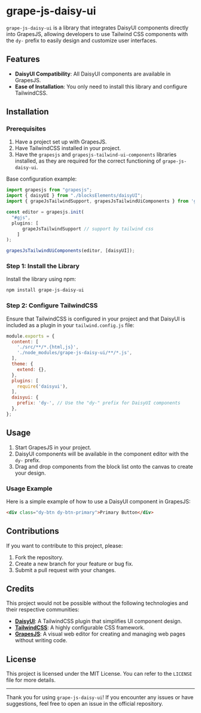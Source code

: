# grape-js-daisy-ui

`grape-js-daisy-ui` is a library that integrates DaisyUI components directly into GrapesJS, allowing developers to use Tailwind CSS components with the `dy-` prefix to easily design and customize user interfaces.

## Features

- **DaisyUI Compatibility**: All DaisyUI components are available in GrapesJS.
- **Ease of Installation**: You only need to install this library and configure TailwindCSS.

## Installation

### Prerequisites

1. Have a project set up with GrapesJS.
2. Have TailwindCSS installed in your project.
3. Have the `grapesjs` and `grapesjs-tailwind-ui-components` libraries installed, as they are required for the correct functioning of `grape-js-daisy-ui`.

Base configuration example:

```javascript
import grapesjs from "grapesjs";
import { daisyUI } from "./blocksElements/daisyUI";
import { grapeJsTailwindSupport, grapesJsTailwindUiComponents } from 'grapesjs-tailwind-ui-components';

const editor = grapesjs.init(
  "#gjs",
  plugins: [
      grapeJsTailwindSupport // support by tailwind css
    ]
);

grapesJsTailwindUiComponents(editor, [daisyUI]);
```

### Step 1: Install the Library

Install the library using npm:

```bash
npm install grape-js-daisy-ui
```

### Step 2: Configure TailwindCSS

Ensure that TailwindCSS is configured in your project and that DaisyUI is included as a plugin in your `tailwind.config.js` file:

```javascript
module.exports = {
  content: [
    './src/**/*.{html,js}',
    './node_modules/grape-js-daisy-ui/**/*.js',
  ],
  theme: {
    extend: {},
  },
  plugins: [
    require('daisyui'),
  ],
  daisyui: {
    prefix: 'dy-', // Use the "dy-" prefix for DaisyUI components
  },
};
```


## Usage

1. Start GrapesJS in your project.
2. DaisyUI components will be available in the component editor with the `dy-` prefix.
3. Drag and drop components from the block list onto the canvas to create your design.

### Usage Example

Here is a simple example of how to use a DaisyUI component in GrapesJS:

```html
<div class="dy-btn dy-btn-primary">Primary Button</div>
```

## Contributions

If you want to contribute to this project, please:

1. Fork the repository.
2. Create a new branch for your feature or bug fix.
3. Submit a pull request with your changes.

## Credits

This project would not be possible without the following technologies and their respective communities:

- **[DaisyUI](https://daisyui.com/)**: A TailwindCSS plugin that simplifies UI component design.
- **[TailwindCSS](https://tailwindcss.com/)**: A highly configurable CSS framework.
- **[GrapesJS](https://grapesjs.com/)**: A visual web editor for creating and managing web pages without writing code.

## License

This project is licensed under the MIT License. You can refer to the `LICENSE` file for more details.

---

Thank you for using `grape-js-daisy-ui`! If you encounter any issues or have suggestions, feel free to open an issue in the official repository.